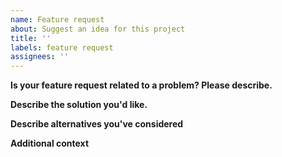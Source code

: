 ```yaml
---
name: Feature request
about: Suggest an idea for this project
title: ''
labels: feature request
assignees: ''
---
```


**Is your feature request related to a problem? Please describe.**

<!--
    A clear and concise description of what the problem is. Ex. I'm always frustrated when [...]
-->

**Describe the solution you'd like.**

<!--
    A clear and concise description of what you want to happen.
-->

**Describe alternatives you've considered**

<!--
    A clear and concise description of any alternative solutions or features you've considered.
-->

**Additional context**

<!--
    Add any other context or screenshots about the feature request here.
-->